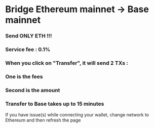 # Bridge Ethereum mainnet -> Base mainnet

### Send ONLY ETH !!!

### Service fee : 0.1%

### When you click on "Transfer", it will send 2 TXs :
### One is the fees
### Second is the amount

### Transfer to Base takes up to 15 minutes

If you have issue(s) while connecting your wallet, change network to Ethereum and then refresh the page
